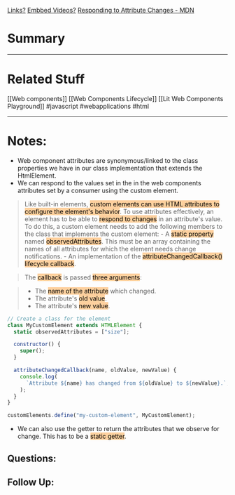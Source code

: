 [Links?](#)
[Embbed Videos?](#)
[Responding to Attribute Changes - MDN](https://developer.mozilla.org/en-US/docs/Web/API/Web_Components/Using_custom_elements#responding_to_attribute_changes)
# Summary

----
# Related Stuff
[[Web components]]
[[Web Components Lifecycle]]
[[Lit Web Components Playground]]
#javascript 
#webapplications 
#html 

----
# Notes:
- Web component attributes are synonymous/linked to the class properties we have in our class implementation that extends the HtmlElement.
- We can respond to the values set in the in the web components attributes set by a consumer using the custom element.

> Like built-in elements, <mark style="background: #FFB86CA6;">custom elements can use HTML attributes to configure the element's behavior</mark>. To use attributes effectively, an element has to be able to <mark style="background: #FFB86CA6;">respond to changes</mark> in an attribute's value. To do this, a custom element needs to add the following members to the class that implements the custom element:
	- A <mark style="background: #FFB86CA6;">static property</mark> named <mark style="background: #FFB86CA6;">observedAttributes</mark>. This must be an array containing the names of all attributes for which the element needs change notifications.
	 - An implementation of the <mark style="background: #FFB86CA6;">attributeChangedCallback() lifecycle callback</mark>.

> The <mark style="background: #FFB86CA6;">callback</mark> is passed <mark style="background: #FFB86CA6;">three arguments</mark>:

>  - The <mark style="background: #FFB86CA6;">name of the attribute</mark> which changed.
>  - The attribute's <mark style="background: #FFB86CA6;">old value</mark>.
>  - The attribute's <mark style="background: #FFB86CA6;">new value</mark>.

```javascript
// Create a class for the element
class MyCustomElement extends HTMLElement {
  static observedAttributes = ["size"];

  constructor() {
    super();
  }

  attributeChangedCallback(name, oldValue, newValue) {
    console.log(
      `Attribute ${name} has changed from ${oldValue} to ${newValue}.`,
    );
  }
}

customElements.define("my-custom-element", MyCustomElement);

```
- We can also use the getter to return the attributes that we observe for change. This has to  be a <mark style="background: #FFB86CA6;">static getter</mark>.
## Questions:

## Follow Up:
